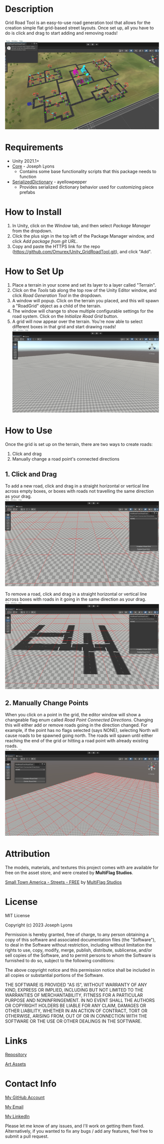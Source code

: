 # Description

Grid Road Tool is an easy-to-use road generation tool that allows for the creation simple flat grid-based street layouts. Once set up, all you have to do is click and drag to start adding and removing roads!

![](https://github.com/Omurex/Unity_GridRoadTool/blob/main/README_Gifs/ToolInAction.gif)

# Requirements
- Unity 2021.1+
- [Core](https://github.com/Omurex/Core) - Joseph Lyons
  - Contains some base functionality scripts that this package needs to function
- [SerializedDictionary](https://github.com/ayellowpaper/SerializedDictionary) - ayellowpepper
  - Provides serialized dictionary behavior used for customizing piece prefabs

# How to Install
1. In Unity, click on the *Window* tab, and then select *Package Manager* from the dropdown.
2. Click the plus sign in the top left of the Package Manager window, and click *Add package from git URL*.
3. Copy and paste the HTTPS link for the repo (https://github.com/Omurex/Unity_GridRoadTool.git), and click "Add".

# How to Set Up
1. Place a terrain in your scene and set its layer to a layer called "Terrain".
2. Click on the *Tools* tab along the top row of the Unity Editor window, and click *Road Generation Tool* in the dropdown.
3. A window will popup. Click on the terrain you placed, and this will spawn a "RoadGrid" object as a child of the terrain.
4. The window will change to show multiple configurable settings for the road system. Click on the *Initialize Road Grid* button.
5. A grid will now appear over the terrain. You're now able to select different boxes in that grid and start drawing roads!
![](https://github.com/Omurex/Unity_GridRoadTool/blob/main/README_Gifs/CreateRoadGrid.gif)

# How to Use
Once the grid is set up on the terrain, there are two ways to create roads:
   1. Click and drag
   2. Manually change a road point's connected directions

## 1. Click and Drag
To add a new road, click and drag in a straight horizontal or vertical line across empty boxes, or boxes with roads not travelling the same direction as your drag.
![](https://github.com/Omurex/Unity_GridRoadTool/blob/main/README_Gifs/DragAddRoad.gif)

To remove a road, click and drag in a straight horizontal or vertical line across boxes with roads in it going in the same direction as your drag.
![](https://github.com/Omurex/Unity_GridRoadTool/blob/main/README_Gifs/DragRemoveRoad.gif)

## 2. Manually Change Points
When you click on a point in the grid, the editor window will show a changeable flag enum called *Road Point Connected Directions*. Changing this will either add or remove roads going in the direction changed. For example, if the point has no flags selected (says NONE), selecting North will cause roads to be spawned going north. The roads will spawn until either reaching the end of the grid or hitting a road point with already existing roads.
![](https://github.com/Omurex/Unity_GridRoadTool/blob/main/README_Gifs/PointAddAndRemove.gif)

# Attribution
The models, materials, and textures this project comes with are available for free on the asset store, and were created by **MultiFlag Studios**.

[Small Town America - Streets - FREE](https://assetstore.unity.com/packages/3d/small-town-america-streets-free-59759#publisher) by [MultiFlag Studios](http://www.multiflagstudios.com/)

# License
MIT License

Copyright (c) 2023 Joseph Lyons

Permission is hereby granted, free of charge, to any person obtaining a copy
of this software and associated documentation files (the "Software"), to deal
in the Software without restriction, including without limitation the rights
to use, copy, modify, merge, publish, distribute, sublicense, and/or sell
copies of the Software, and to permit persons to whom the Software is
furnished to do so, subject to the following conditions:

The above copyright notice and this permission notice shall be included in all
copies or substantial portions of the Software.

THE SOFTWARE IS PROVIDED "AS IS", WITHOUT WARRANTY OF ANY KIND, EXPRESS OR
IMPLIED, INCLUDING BUT NOT LIMITED TO THE WARRANTIES OF MERCHANTABILITY,
FITNESS FOR A PARTICULAR PURPOSE AND NONINFRINGEMENT. IN NO EVENT SHALL THE
AUTHORS OR COPYRIGHT HOLDERS BE LIABLE FOR ANY CLAIM, DAMAGES OR OTHER
LIABILITY, WHETHER IN AN ACTION OF CONTRACT, TORT OR OTHERWISE, ARISING FROM,
OUT OF OR IN CONNECTION WITH THE SOFTWARE OR THE USE OR OTHER DEALINGS IN THE
SOFTWARE.

# Links
[Repository](https://github.com/Omurex/Unity_GridRoadTool)

[Art Assets](https://assetstore.unity.com/packages/3d/small-town-america-streets-free-59759#publisher)

# Contact Info

[My GitHub Account](https://github.com/Omurex)

[My Email](josephlyons.professional@gmail.com)

[My LinkedIn](https://www.linkedin.com/in/joseph-thomas-lyons/)

Please let me know of any issues, and I'll work on getting them fixed. Alternatively, if you wanted to fix any bugs / add any features, feel free to submit a pull request.
